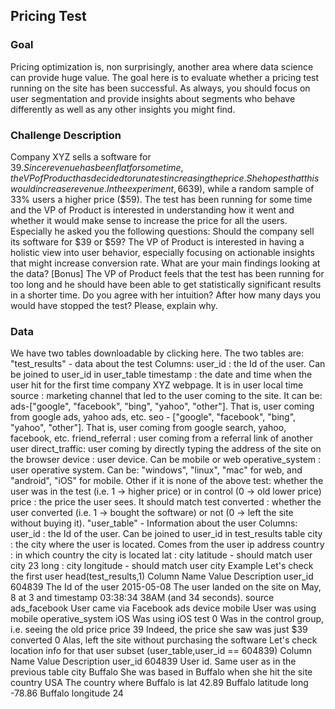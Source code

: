 ## Pricing Test

### Goal
Pricing optimization is, non surprisingly, another area where data science can provide huge value. The goal here is to evaluate whether a pricing test running on the site has been successful. As always, you should focus on user segmentation and provide insights about segments who behave differently as well as any other insights you might find.

### Challenge Description
Company XYZ sells a software for $39. Since revenue has been flat for some time, the VP of
Product has decided to run a test increasing the price. She hopes that this would increase
revenue. In the experiment, 66% of the users have seen the old price ($39), while a random
sample of 33% users a higher price ($59).
The test has been running for some time and the VP of Product is interested in understanding
how it went and whether it would make sense to increase the price for all the users.
Especially he asked you the following questions:
       Should the company sell its software for $39 or $59?
       The VP of Product is interested in having a holistic view into user behavior, especially
       focusing on actionable insights that might increase conversion rate. What are your main
       findings looking at the data?
       [Bonus] The VP of Product feels that the test has been running for too long and he should
       have been able to get statistically significant results in a shorter time. Do you agree with
       her intuition? After how many days you would have stopped the test? Please, explain
       why.
                                                                                                    
### Data

We have two tables downloadable by clicking here.
The two tables are:
  "test_results" - data about the test
Columns:
      user_id : the Id of the user. Can be joined to user_id in user_table
      timestamp : the date and time when the user hit for the first time company XYZ
      webpage. It is in user local time
      source : marketing channel that led to the user coming to the site. It can be:
               ads-["google", "facebook", "bing", "yahoo", "other"]. That is, user coming from
               google ads, yahoo ads, etc.
               seo - ["google", "facebook", "bing", "yahoo", "other"]. That is, user coming from
               google search, yahoo, facebook, etc.
               friend_referral : user coming from a referral link of another user
               direct_traffic: user coming by directly typing the address of the site on the browser
      device : user device. Can be mobile or web
      operative_system : user operative system. Can be: "windows", "linux", "mac" for web,
      and "android", "iOS" for mobile. Other if it is none of the above
      test: whether the user was in the test (i.e. 1 -> higher price) or in control (0 -> old lower
      price)
      price : the price the user sees. It should match test
      converted : whether the user converted (i.e. 1 -> bought the software) or not (0 -> left
      the site without buying it).
  "user_table" - Information about the user
Columns:
      user_id : the Id of the user. Can be joined to user_id in test_results table
      city : the city where the user is located. Comes from the user ip address
      country : in which country the city is located
      lat : city latitude - should match user city
                                                                                                    23
        long : city longitude - should match user city
Example
        Let's check the first user
head(test_results,1)
  Column Name             Value              Description
  user_id                 604839             The Id of the user
                          2015-05-08         The user landed on the site on May, 8 at 3 and
  timestamp
                          03:38:34           38AM (and 34 seconds).
  source                  ads_facebook       User came via Facebook ads
  device                  mobile             User was using mobile
  operative_system        iOS                Was using iOS
  test                    0                  Was in the control group, i.e. seeing the old price
  price                   39                 Indeed, the price she saw was just $39
  converted               0                  Alas, left the site without purchasing the software
        Let's check location info for that user
subset (user_table,user_id == 604839)
  Column Name          Value       Description
  user_id              604839      User id. Same user as in the previous table
  city                 Buffalo      She was based in Buffalo when she hit the site
  country              USA         The country where Buffalo is
  lat                  42.89       Buffalo latitude
  long                 -78.86      Buffalo longitude
                                                                                                 24
